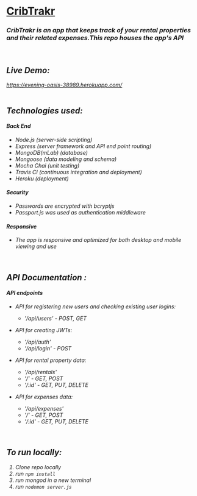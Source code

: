 # <a href="https://cribtrakr.netlify.com/" target="_blank">CribTrakr</a>
### <i>CribTrakr is an app that keeps track of your rental properties and their related expenses.This repo houses the app's API <br>
<br>

## Live Demo:
https://evening-oasis-38989.herokuapp.com/ <br>
<br>


## Technologies used: <br> 

#### Back End <br>
- Node.js (server-side scripting)<br> 
- Express (server framework and API end point routing) <br> 
- MongoDB(mLab) (database) <br> 
- Mongoose (data modeling and schema) <br>
- Mocha Chai (unit testing) <br>
- Travis CI (continuous integration and deployment) <br>
- Heroku (deployment) <br>

#### Security <br>
- Passwords are encrypted with bcryptjs <br>
- Passport.js was used as authentication middleware <br>

#### Responsive <br>
- The app is responsive and optimized for both desktop and mobile viewing and use <br>
<br>

## API Documentation :<br>

#### API endpoints <br>
- API for registering new users and checking existing user logins: <br>
	* '/api/users' - POST, GET <br>

- API for creating JWTs: <br>
	* '/api/auth' <br>
	* '/api/login' - POST <br>

- API for rental property data: <br>
	* '/api/rentals' <br>
  * '/' - GET, POST  <br>
  * '/:id' - GET, PUT, DELETE<br>

- API for expenses data: <br>
	* '/api/expenses' <br>
  * '/' - GET, POST <br>
  * '/:id' - GET, PUT, DELETE<br>
<br>

## To run locally: 
1. Clone repo locally
2. run `npm install` 
3. run mongod in a new terminal
4. run `nodemon server.js`